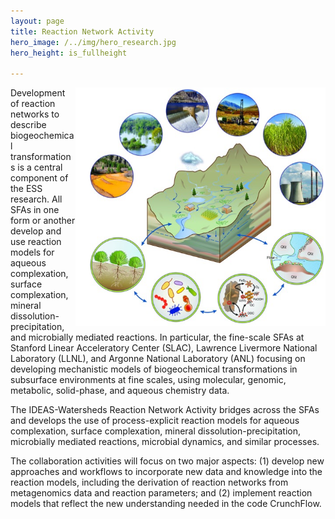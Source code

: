 ```yaml
---
layout: page
title: Reaction Network Activity 
hero_image: /../img/hero_research.jpg
hero_height: is_fullheight

---
```


<img width="400" src="/../img/fine_scale.png" align="right">

Development of reaction networks to describe biogeochemical transformations is a central component of the ESS research. All SFAs in one form or another develop and use reaction models for aqueous complexation, surface complexation, mineral dissolution-precipitation, and microbially mediated reactions. In particular, the fine-scale SFAs at Stanford Linear Acceleratory Center (SLAC), Lawrence Livermore National Laboratory (LLNL), and Argonne National Laboratory (ANL) focusing on developing mechanistic models of biogeochemical transformations in subsurface environments at fine scales, using molecular, genomic, metabolic, solid-phase, and aqueous chemistry data.

The IDEAS-Watersheds Reaction Network Activity bridges across the SFAs and develops the use of process-explicit reaction models for aqueous complexation, surface complexation, mineral dissolution-precipitation, microbially mediated reactions, microbial dynamics, and similar processes.

The collaboration activities will focus on two major aspects: (1) develop new approaches and workflows to incorporate new data and knowledge into the reaction models, including the derivation of reaction networks from metagenomics data and reaction parameters; and (2) implement reaction models that reflect the new understanding needed in the code CrunchFlow.
